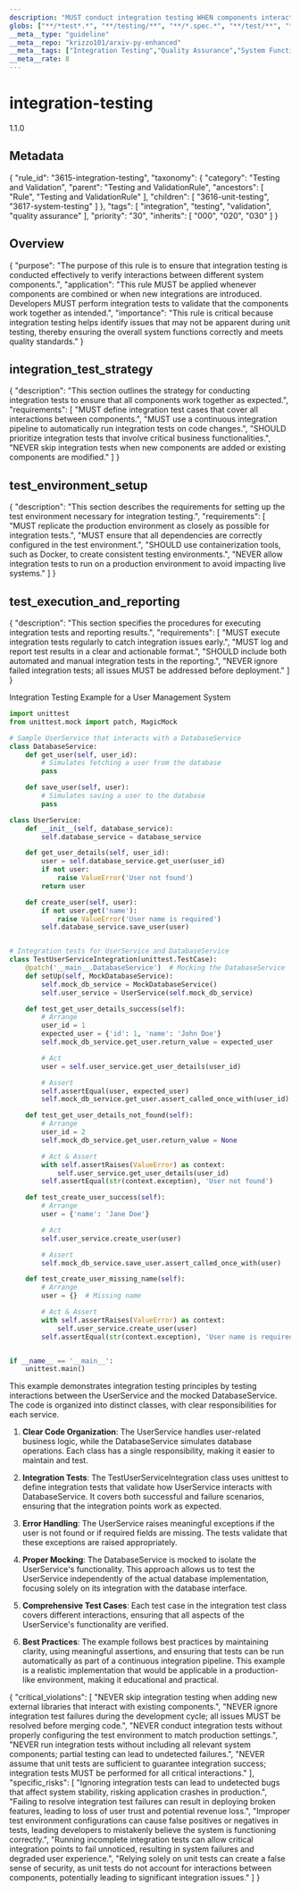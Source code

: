 ```yaml
---
description: "MUST conduct integration testing WHEN components interact TO ensure system functionality."
globs: ["**/*test*.*", "**/testing/**", "**/*.spec.*", "**/test/**", "**/*testing*/**", "**/integration/**", "**/*integration*/**", "**/*.test.*"]
__meta__type: "guideline"
__meta__repo: "krizzo101/arxiv-py-enhanced"
__meta__tags: ["Integration Testing","Quality Assurance","System Functionality","Testing","Validation"]
__meta__rate: 8
---
```

# integration-testing

<version>1.1.0</version>

## Metadata
{
  "rule_id": "3615-integration-testing",
  "taxonomy": {
    "category": "Testing and Validation",
    "parent": "Testing and ValidationRule",
    "ancestors": [
      "Rule",
      "Testing and ValidationRule"
    ],
    "children": [
      "3616-unit-testing",
      "3617-system-testing"
    ]
  },
  "tags": [
    "integration",
    "testing",
    "validation",
    "quality assurance"
  ],
  "priority": "30",
  "inherits": [
    "000",
    "020",
    "030"
  ]
}

## Overview
{
  "purpose": "The purpose of this rule is to ensure that integration testing is conducted effectively to verify interactions between different system components.",
  "application": "This rule MUST be applied whenever components are combined or when new integrations are introduced. Developers MUST perform integration tests to validate that the components work together as intended.",
  "importance": "This rule is critical because integration testing helps identify issues that may not be apparent during unit testing, thereby ensuring the overall system functions correctly and meets quality standards."
}

## integration_test_strategy

{
  "description": "This section outlines the strategy for conducting integration tests to ensure that all components work together as expected.",
  "requirements": [
    "MUST define integration test cases that cover all interactions between components.",
    "MUST use a continuous integration pipeline to automatically run integration tests on code changes.",
    "SHOULD prioritize integration tests that involve critical business functionalities.",
    "NEVER skip integration tests when new components are added or existing components are modified."
  ]
}

## test_environment_setup

{
  "description": "This section describes the requirements for setting up the test environment necessary for integration testing.",
  "requirements": [
    "MUST replicate the production environment as closely as possible for integration tests.",
    "MUST ensure that all dependencies are correctly configured in the test environment.",
    "SHOULD use containerization tools, such as Docker, to create consistent testing environments.",
    "NEVER allow integration tests to run on a production environment to avoid impacting live systems."
  ]
}

## test_execution_and_reporting

{
  "description": "This section specifies the procedures for executing integration tests and reporting results.",
  "requirements": [
    "MUST execute integration tests regularly to catch integration issues early.",
    "MUST log and report test results in a clear and actionable format.",
    "SHOULD include both automated and manual integration tests in the reporting.",
    "NEVER ignore failed integration tests; all issues MUST be addressed before deployment."
  ]
}

<example>
Integration Testing Example for a User Management System

```python
import unittest
from unittest.mock import patch, MagicMock

# Sample UserService that interacts with a DatabaseService
class DatabaseService:
    def get_user(self, user_id):
        # Simulates fetching a user from the database
        pass

    def save_user(self, user):
        # Simulates saving a user to the database
        pass

class UserService:
    def __init__(self, database_service):
        self.database_service = database_service

    def get_user_details(self, user_id):
        user = self.database_service.get_user(user_id)
        if not user:
            raise ValueError('User not found')
        return user

    def create_user(self, user):
        if not user.get('name'):
            raise ValueError('User name is required')
        self.database_service.save_user(user)


# Integration tests for UserService and DatabaseService
class TestUserServiceIntegration(unittest.TestCase):
    @patch('__main__.DatabaseService')  # Mocking the DatabaseService
    def setUp(self, MockDatabaseService):
        self.mock_db_service = MockDatabaseService()
        self.user_service = UserService(self.mock_db_service)

    def test_get_user_details_success(self):
        # Arrange
        user_id = 1
        expected_user = {'id': 1, 'name': 'John Doe'}
        self.mock_db_service.get_user.return_value = expected_user

        # Act
        user = self.user_service.get_user_details(user_id)

        # Assert
        self.assertEqual(user, expected_user)
        self.mock_db_service.get_user.assert_called_once_with(user_id)

    def test_get_user_details_not_found(self):
        # Arrange
        user_id = 2
        self.mock_db_service.get_user.return_value = None

        # Act & Assert
        with self.assertRaises(ValueError) as context:
            self.user_service.get_user_details(user_id)
        self.assertEqual(str(context.exception), 'User not found')

    def test_create_user_success(self):
        # Arrange
        user = {'name': 'Jane Doe'}

        # Act
        self.user_service.create_user(user)

        # Assert
        self.mock_db_service.save_user.assert_called_once_with(user)

    def test_create_user_missing_name(self):
        # Arrange
        user = {}  # Missing name

        # Act & Assert
        with self.assertRaises(ValueError) as context:
            self.user_service.create_user(user)
        self.assertEqual(str(context.exception), 'User name is required')


if __name__ == '__main__':
    unittest.main()
```

This example demonstrates integration testing principles by testing interactions between the UserService and the mocked DatabaseService. The code is organized into distinct classes, with clear responsibilities for each service.

1. **Clear Code Organization**: The UserService handles user-related business logic, while the DatabaseService simulates database operations. Each class has a single responsibility, making it easier to maintain and test.

2. **Integration Tests**: The TestUserServiceIntegration class uses unittest to define integration tests that validate how UserService interacts with DatabaseService. It covers both successful and failure scenarios, ensuring that the integration points work as expected.

3. **Error Handling**: The UserService raises meaningful exceptions if the user is not found or if required fields are missing. The tests validate that these exceptions are raised appropriately.

4. **Proper Mocking**: The DatabaseService is mocked to isolate the UserService's functionality. This approach allows us to test the UserService independently of the actual database implementation, focusing solely on its integration with the database interface.

5. **Comprehensive Test Cases**: Each test case in the integration test class covers different interactions, ensuring that all aspects of the UserService's functionality are verified.

6. **Best Practices**: The example follows best practices by maintaining clarity, using meaningful assertions, and ensuring that tests can be run automatically as part of a continuous integration pipeline. This example is a realistic implementation that would be applicable in a production-like environment, making it educational and practical.
</example>

<danger>
{
  "critical_violations": [
    "NEVER skip integration testing when adding new external libraries that interact with existing components.",
    "NEVER ignore integration test failures during the development cycle; all issues MUST be resolved before merging code.",
    "NEVER conduct integration tests without properly configuring the test environment to match production settings.",
    "NEVER run integration tests without including all relevant system components; partial testing can lead to undetected failures.",
    "NEVER assume that unit tests are sufficient to guarantee integration success; integration tests MUST be performed for all critical interactions."
  ],
  "specific_risks": [
    "Ignoring integration tests can lead to undetected bugs that affect system stability, risking application crashes in production.",
    "Failing to resolve integration test failures can result in deploying broken features, leading to loss of user trust and potential revenue loss.",
    "Improper test environment configurations can cause false positives or negatives in tests, leading developers to mistakenly believe the system is functioning correctly.",
    "Running incomplete integration tests can allow critical integration points to fail unnoticed, resulting in system failures and degraded user experience.",
    "Relying solely on unit tests can create a false sense of security, as unit tests do not account for interactions between components, potentially leading to significant integration issues."
  ]
}
</danger>